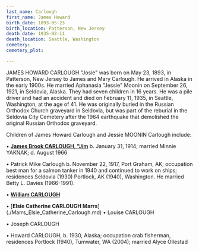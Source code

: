 ```yaml
---
last_name: Carlough
first_name: James Howard
birth_date: 1893-05-23
birth_location: Patterson, New Jersey
death_date: 1935-02-11
death_location: Seattle, Washington
cemetery: 
cemetery_plot: 

---
```


JAMES HOWARD CARLOUGH "Josie" was born on May 23, 1893, in Patterson, New Jersey to James and Mary Carlough. He arrived in Alaska in the early 1900s. He married Aphanasia "Jessie" Moonin on September 26, 1921, in Seldovia, Alaska. They had seven children in 16 years. He was a pile driver and had an accident and died on February 11, 1935, in Seattle, Washington, at the age of 41. He was originally buried in the Russian Orthodox Church graveyard in Seldovia, but was part of the reburial in the Seldovia City Cemetery after the 1964 earthquake that demolished the original Russian Orthodox graveyard.

Children of James Howard Carlough and Jessie MOONIN Carlough include:

•	[**James Brook CARLOUGH, "Jim**](./Carlough_James_Brooke.md) b. January 31, 1914; married Minnie YAKNAK; d. August 1966

•	Patrick Mike Carlough b. November 22, 1917, Port Graham, AK; occupation best man for a salmon tanker in 1940 and continued to work on ships; residences Seldovia (1930) Portlock, AK (1940), Washington. He married Betty L. Davies (1966-1991).

•	[**William CARLOUGH**](./Carlough_William.md)

•	[**Elsie Catherine CARLOUGH Marrs**] (./Marrs_Elsie_Catherine_Carlough.md)
•	Louise CARLOUGH

•	Joseph CARLOUGH

•	Howard CARLOUGH, b. 1930, Alaska; occupation crab fisherman, residences Portlock (1940), Tumwater, WA (2004); married Alyce Ollestad






